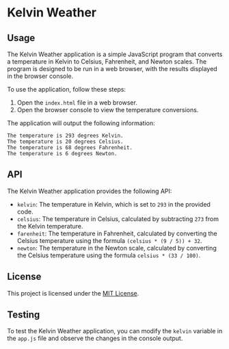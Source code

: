 # Kelvin Weather

## Usage

The Kelvin Weather application is a simple JavaScript program that converts a temperature in Kelvin to Celsius, Fahrenheit, and Newton scales. The program is designed to be run in a web browser, with the results displayed in the browser console.

To use the application, follow these steps:

1. Open the `index.html` file in a web browser.
2. Open the browser console to view the temperature conversions.

The application will output the following information:

```
The temperature is 293 degrees Kelvin.
The temperature is 20 degrees Celsius.
The temperature is 68 degrees Fahrenheit.
The temperature is 6 degrees Newton.
```

## API

The Kelvin Weather application provides the following API:

- `kelvin`: The temperature in Kelvin, which is set to `293` in the provided code.
- `celsius`: The temperature in Celsius, calculated by subtracting `273` from the Kelvin temperature.
- `farenheit`: The temperature in Fahrenheit, calculated by converting the Celsius temperature using the formula `(celsius * (9 / 5)) + 32`.
- `newton`: The temperature in the Newton scale, calculated by converting the Celsius temperature using the formula `celsius * (33 / 100)`.

## License

This project is licensed under the [MIT License](LICENSE).

## Testing

To test the Kelvin Weather application, you can modify the `kelvin` variable in the `app.js` file and observe the changes in the console output.